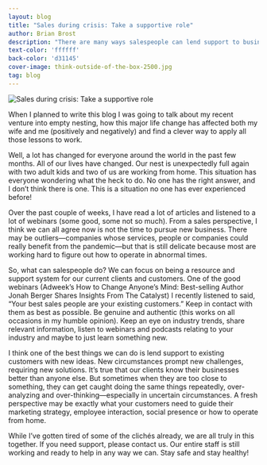 ```yaml
---
layout: blog
title: "Sales during crisis: Take a supportive role"
author: Brian Brost
description: "There are many ways salespeople can lend support to businesses today."
text-color: 'ffffff'
back-color: 'd31145'
cover-image: think-outside-of-the-box-2500.jpg
tag: blog
---
```


<img data-aos="fade-up" src="/img/blog/think-outside-of-the-box-2500.jpg"
alt="Sales during crisis: Take a supportive role"
srcset="
/img/blog/think-outside-of-the-box-2500.jpg 2400w,
/img/blog/think-outside-of-the-box-1800.jpg 1800w,
/img/blog/think-outside-of-the-box-1200.jpg 1200w,
/img/blog/think-outside-of-the-box-900.jpg 900w,
/img/blog/think-outside-of-the-box-600.jpg 600w,
/img/blog/think-outside-of-the-box-600.jpg 400w" />

When I planned to write this blog I was going to talk about my recent venture into empty nesting, how this major life change has affected both my wife and me (positively and negatively) and find a clever way to apply all those lessons to work.

Well, a lot has changed for everyone around the world in the past few months. All of our lives have changed. Our nest is unexpectedly full again with two adult kids and two of us are working from home.  This situation has everyone wondering what the heck to do. No one has the right answer, and I don’t think there is one. This is a situation no one has ever experienced before!

Over the past couple of weeks, I have read a lot of articles and listened to a lot of webinars (some good, some not so much). From a sales perspective, I think we can all agree now is not the time to pursue new business. There may be outliers—companies whose services, people or companies could really benefit from the pandemic—but that is still delicate because most are working hard to figure out how to operate in abnormal times.

So, what can salespeople do? We can focus on being a resource and support system for our current clients and customers. One of the good webinars (Adweek’s How to Change Anyone’s Mind: Best-selling Author Jonah Berger Shares Insights From The Catalyst) I recently listened to said, “Your best sales people are your existing customers.” Keep in contact with them as best as possible. Be genuine and authentic (this works on all occasions in my humble opinion). Keep an eye on industry trends, share relevant information, listen to webinars and podcasts relating to your industry and maybe to just learn something new.

I think one of the best things we can do is lend support to existing customers with new ideas. New circumstances prompt new challenges, requiring new solutions. It’s true that our clients know their businesses better than anyone else. But sometimes when they are too close to something, they can get caught doing the same things repeatedly, over-analyzing and over-thinking—especially in uncertain circumstances. A fresh perspective may be exactly what your customers need to guide their marketing strategy, employee interaction, social presence or how to operate from home.  

While I’ve gotten tired of some of the clichés already, we are all truly in this together. If you need support, please contact us. Our entire staff is still working and ready to help in any way we can. Stay safe and stay healthy!
